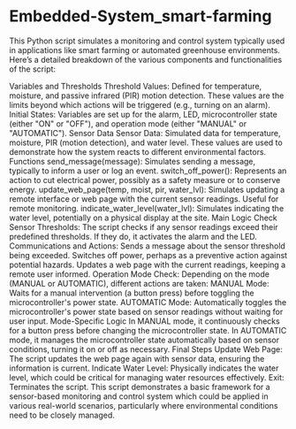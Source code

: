 # Embedded-System_smart-farming
This Python script simulates a monitoring and control system typically used in applications like smart farming or automated greenhouse environments. Here’s a detailed breakdown of the various components and functionalities of the script:

Variables and Thresholds
Threshold Values: Defined for temperature, moisture, and passive infrared (PIR) motion detection. These values are the limits beyond which actions will be triggered (e.g., turning on an alarm).
Initial States: Variables are set up for the alarm, LED, microcontroller state (either "ON" or "OFF"), and operation mode (either "MANUAL" or "AUTOMATIC").
Sensor Data
Sensor Data: Simulated data for temperature, moisture, PIR (motion detection), and water level. These values are used to demonstrate how the system reacts to different environmental factors.
Functions
send_message(message): Simulates sending a message, typically to inform a user or log an event.
switch_off_power(): Represents an action to cut electrical power, possibly as a safety measure or to conserve energy.
update_web_page(temp, moist, pir, water_lvl): Simulates updating a remote interface or web page with the current sensor readings. Useful for remote monitoring.
indicate_water_level(water_lvl): Simulates indicating the water level, potentially on a physical display at the site.
Main Logic
Check Sensor Thresholds: The script checks if any sensor readings exceed their predefined thresholds. If they do, it activates the alarm and the LED.
Communications and Actions:
Sends a message about the sensor threshold being exceeded.
Switches off power, perhaps as a preventive action against potential hazards.
Updates a web page with the current readings, keeping a remote user informed.
Operation Mode Check: Depending on the mode (MANUAL or AUTOMATIC), different actions are taken:
MANUAL Mode: Waits for a manual intervention (a button press) before toggling the microcontroller's power state.
AUTOMATIC Mode: Automatically toggles the microcontroller's power state based on sensor readings without waiting for user input.
Mode-Specific Logic
In MANUAL mode, it continuously checks for a button press before changing the microcontroller state.
In AUTOMATIC mode, it manages the microcontroller state automatically based on sensor conditions, turning it on or off as necessary.
Final Steps
Update Web Page: The script updates the web page again with sensor data, ensuring the information is current.
Indicate Water Level: Physically indicates the water level, which could be critical for managing water resources effectively.
Exit: Terminates the script.
This script demonstrates a basic framework for a sensor-based monitoring and control system which could be applied in various real-world scenarios, particularly where environmental conditions need to be closely managed.
